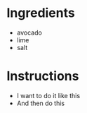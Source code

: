 # Ingredients
- avocado
- lime
- salt
# Instructions
- I want to do it like this
- And then do this
